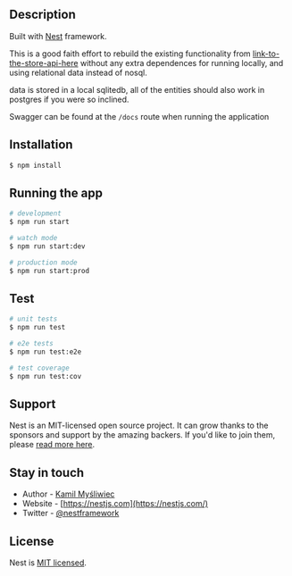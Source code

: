 ## Description

Built with [Nest](https://github.com/nestjs/nest) framework.

This is a good faith effort to rebuild the existing functionality from [link-to-the-store-api-here](http://todo.do) without any extra dependences for running locally, and using relational data instead of nosql.

data is stored in a local sqlitedb, all of the entities should also work in postgres if you were so inclined.

Swagger can be found at the `/docs` route when running the application

## Installation

```bash
$ npm install
```

## Running the app

```bash
# development
$ npm run start

# watch mode
$ npm run start:dev

# production mode
$ npm run start:prod
```

## Test

```bash
# unit tests
$ npm run test

# e2e tests
$ npm run test:e2e

# test coverage
$ npm run test:cov
```

## Support

Nest is an MIT-licensed open source project. It can grow thanks to the sponsors and support by the amazing backers. If you'd like to join them, please [read more here](https://docs.nestjs.com/support).

## Stay in touch

- Author - [Kamil Myśliwiec](https://kamilmysliwiec.com)
- Website - [https://nestjs.com](https://nestjs.com/)
- Twitter - [@nestframework](https://twitter.com/nestframework)

## License

Nest is [MIT licensed](LICENSE).
